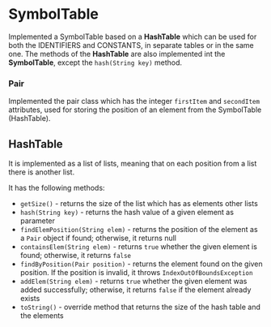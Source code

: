 # SymbolTable

Implemented a SymbolTable based on a **HashTable** which can be used for both the IDENTIFIERS and CONSTANTS, 
in separate tables or in the same one.
The methods of the **HashTable** are also implemented int the **SymbolTable**, except the `hash(String key)` method.

### Pair
Implemented the pair class which has the integer `firstItem` and `secondItem` attributes, used for storing the position of an element from the SymbolTable (HashTable).

## HashTable
It is implemented as a list of lists, meaning that on each position from a list there is another list.

It has the following methods:
* `getSize()` - returns the size of the list which has as elements other lists
*  `hash(String key)` - returns the hash value of a given element as parameter
* `findElemPosition(String elem)` - returns the position of the element as a `Pair` object if found; otherwise, it 
returns null
* `containsElem(String elem)` - returns `true` whether the given element is found; otherwise, it returns `false`
* `findByPosition(Pair position)` - returns the element found on the given position. If the position is invalid, it throws `IndexOutOfBoundsException`
* `addElem(String elem)` - returns `true` whether the given element was added successfully; otherwise, it returns `false` if the element already exists
* `toString()` - override method that returns the size of the hash table and the elements